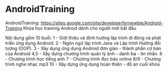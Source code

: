 # AndroidTraining
AndroidTraining: https://sites.google.com/site/developerfornewbie/Android-Training
Khóa học traninig Android dành cho người mới bắt đầu

Nội dung gồm 10 buổi:
1 - Giới thiệu và định hướng lập trình di động và phát triển ứng dụng Android.
2 - Ngôn ngữ lập trình Java và Lập trình Hướng đối tượng (OOP).
3 - Xây dụng ứng dụng Android đơn giản - thành phần cơ bản của Android
4,5 - Xây dựng chương trình quản lý ảnh - danh bạ - tin nhắn.
6 - Chương trình học tiếng anh
7 - Chương trình đọc báo online
8/9 - Chương trình nghe nhạc mp3
10 - Xây dựng ứng dụng hoàn thiện - đồ án cuối khóa 
